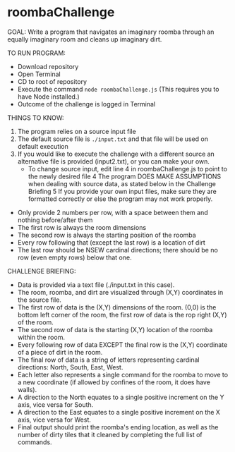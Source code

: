 # roombaChallenge


GOAL: Write a program that navigates an imaginary roomba through an equally imaginary room and cleans up imaginary dirt.

TO RUN PROGRAM:
- Download repository
- Open Terminal
- CD to root of repository
- Execute the command `node roombaChallenge.js` (This requires you to have Node installed.)
- Outcome of the challenge is logged in Terminal

THINGS TO KNOW:
1. The program relies on a source input file
2. The default source file is `./input.txt` and that file will be used on default execution
3. If you would like to execute the challenge with a different source an alternative file is provided (input2.txt), or you can make your own.
   - To change source input, edit line 4 in roombaChallenge.js to point to the newly desired file
4 The program DOES MAKE ASSUMPTIONS when dealing with source data, as stated below in the Challenge Briefing
5 If you provide your own input files, make sure they are formatted correctly or else the program may not work properly.
  - Only provide 2 numbers per row, with a space between them and nothing before/after them
  - The first row is always the room dimensions
  - The second row is always the starting position of the roomba
  - Every row following that (except the last row) is a location of dirt
  - The last row should be NSEW cardinal directions; there should be no row (even empty rows) below that one.

CHALLENGE BRIEFING:
* Data is provided via a text file (./input.txt in this case).
* The room, roomba, and dirt are visualized through (X,Y) coordinates in the source file.
* The first row of data is the (X,Y) dimensions of the room. (0,0) is the bottom left corner of the room, the first row of data is the rop right (X,Y) of the room.
* The second row of data is the starting (X,Y) location of the roomba within the room.
* Every following row of data EXCEPT the final row is the (X,Y) coordinate of a piece of dirt in the room.
* The final row of data is a string of letters representing cardinal directions: North, South, East, West.
* Each letter also represents a single command for the roomba to move to a new coordinate (if allowed by confines of the room, it does have walls).
* A direction to the North equates to a single positive increment on the Y axis, vice versa for South.
* A direction to the East equates to a single positive increment on the X axis, vice versa for West.
* Final output should print the roomba's ending location, as well as the number of dirty tiles that it cleaned by completing the full list of commands.
